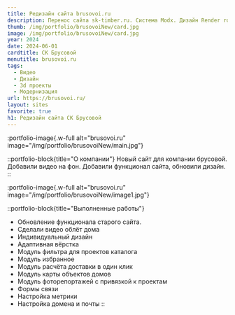 ```yaml
---
title: Редизайн сайта brusovoi.ru
description: Перенос сайта sk-timber.ru. Система Modx. Дизайн Render room.
thumb: /img/portfolio/brusovoiNew/card.jpg
image: /img/portfolio/brusovoiNew/card.jpg
year: 2024
date: 2024-06-01
cardtitle: СК Брусовой
menutitle: brusovoi.ru
tags:
  - Видео
  - Дизайн
  - 3d проекты
  - Модернизация
url: https://brusovoi.ru/
layout: sites
favorite: true
h1: Редизайн сайта СК Брусовой
---
```


:portfolio-image{.w-full alt="brusovoi.ru" image="/img/portfolio/brusovoiNew/main.jpg"}

::portfolio-block{title="О компании"}
Новый сайт для компании брусовой. Добавили видео на фон. Добавили функционал сайта, обновили дизайн.
::

:portfolio-image{.w-full alt="brusovoi.ru" image="/img/portfolio/brusovoiNew/image1.jpg"}

::portfolio-block{title="Выполненные работы"}
- Обновление функционала старого сайта. 
- Сделали видео облёт дома
- Индивидуальный дизайн
- Адаптивная вёрстка
- Модуль фильтра для проектов каталога
- Модуль избранное
- Модуль расчёта доставки в один клик
- Модуль карты объектов домов
- Модуль фоторепортажей с привязкой к проектам
- Формы связи
- Настройка метрики
- Настройка домена и почты
::
